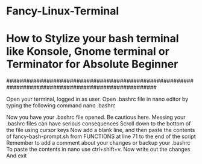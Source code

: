 # Fancy-Linux-Terminal
# How to Stylize your bash terminal like Konsole, Gnome terminal or Terminator for Absolute Beginner
#####################################################################################################

Open your terminal, logged in as user.
Open .bashrc file in nano editor by typing the following command 
nano .bashrc

Now you have your .bashrc file opened. Be cautious here. Messing your .bashrc files can have serious consequences
Scroll down to the bottom of the file using cursor keys
Now add a blank line, and then paste the contents of fancy-bash-prompt.sh from FUNCTIONS at line 71 to the end of the script
Remember to add a comment about your changes or backup your .bashrc
To paste the contents in nano use ctrl+shift+v.
Now write out the changes 
And exit
